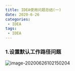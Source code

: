 ```yaml
---
title: IDEA使用问题总结(一)
date: 2020-6-26
categories:
 - IDEA
tags:
 - IDEA
---
```


### 1.设置默认工作路径问题

![image-20200626102150204](/IDEA/1.JPG)